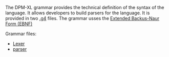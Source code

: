 The DPM-XL grammar provides the technical definition of the syntax of the language.
It allows developers to build parsers for the language.
It is provided in two [.g4](https://docs.fileformat.com/programming/g4/) files. The grammar usses the [Extended Backus-Naur Form (EBNF)](https://en.wikipedia.org/wiki/Extended_Backus%E2%80%93Naur_form)

Grammar files:

- [Lexer](./dpm_xlLexer.g4)
- [parser](./dpm_xlParser.g4)